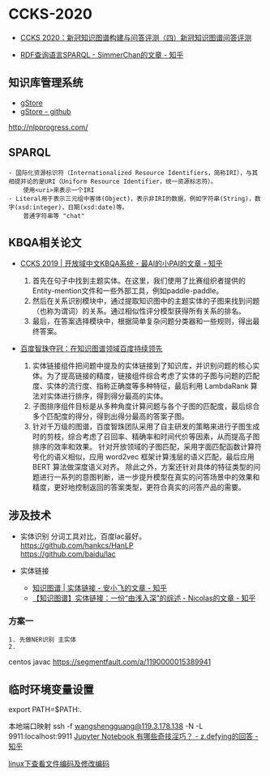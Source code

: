 # CCKS-2020

- [CCKS 2020：新冠知识图谱构建与问答评测（四）新冠知识图谱问答评测
](https://biendata.com/competition/ccks_2020_7_4/)

- [RDF查询语言SPARQL - SimmerChan的文章 - 知乎
](https://zhuanlan.zhihu.com/p/32703794)  


## 知识库管理系统
- [gStore](http://gstore-pku.com/pcsite/index.html)
- [gStore - github](https://github.com/pkumod/gStore/blob/master/docs/DOCKER_DEPLOY_CN.md)


http://nlpprogress.com/

## SPARQL  
    - 国际化资源标识符（Internationalized Resource Identifiers，简称IRI），与其相提并论的是URI（Uniform Resource Identifier，统一资源标志符）。  
        使用<uri>来表示一个IRI
    - Literal用于表示三元组中客体(Object)，表示非IRI的数据，例如字符串(String)，数字(xsd:integer)，日期(xsd:date)等。
        普通字符串等 "chat"

## KBQA相关论文
 
- [CCKS 2019 | 开放域中文KBQA系统 - 最AI的小PAI的文章 - 知乎
](https://zhuanlan.zhihu.com/p/92317079)
    1. 首先在句子中找到主题实体。在这里，我们使用了比赛组织者提供的Entity-mention文件和一些外部工具，例如paddle-paddle。
    2.  然后在关系识别模块中，通过提取知识图中的主题实体的子图来找到问题（也称为谓词）的关系。通过相似性评分模型获得所有关系的排名。
    3. 最后，在答案选择模块中，根据简单复杂问题分类器和一些规则，得出最终答案。  

- [百度智珠夺冠：在知识图谱领域百度持续领先 ](https://www.sohu.com/a/339187520_630344)
    1. 实体链接组件把问题中提及的实体链接到了知识库，并识别问题的核心实体。为了提高链接的精度，链接组件综合考虑了实体的子图与问题的匹配度、实体的流行度、指称正确度等多种特征，最后利用 LambdaRank 算法对实体进行排序，得到得分最高的实体。
    2. 子图排序组件目标是从多种角度计算问题与各个子图的匹配度，最后综合多个匹配度的得分，得到出得分最高的答案子图。
    3. 针对千万级的图谱，百度智珠团队采用了自主研发的策略来进行子图生成时的剪枝，综合考虑了召回率、精确率和时间代价等因素，从而提高子图排序的效率和效果。
        针对开放领域的子图匹配，采用字面匹配函数计算符号化的语义相似，应用 word2vec 框架计算浅层的语义匹配，最后应用 BERT 算法做深度语义对齐。
        除此之外，方案还针对具体的特征类型的问题进行一系列的意图判断，进一步提升模型在真实的问答场景中的效果和精度，更好地控制返回的答案类型，更符合真实的问答产品的需要。

## 涉及技术

- 实体识别
    分词工具对比，百度lac最好。  
    https://github.com/hankcs/HanLP  
    https://github.com/baidu/lac  
    
- 实体链接 
    - [知识图谱 | 实体链接 - 安小飞的文章 - 知乎](https://zhuanlan.zhihu.com/p/81073607)
    - [【知识图谱】实体链接：一份“由浅入深”的综述 - Nicolas的文章 - 知乎](https://zhuanlan.zhihu.com/p/100248426)



### 方案一 
    1. 先做NER识别 主实体
    2. 


centos javac 
https://segmentfault.com/a/1190000015389941


## 临时环境变量设置
export PATH=$PATH:.

本地端口映射 
ssh -f wangshengguang@119.3.178.138  -N -L 9911:localhost:9911
[Jupyter Notebook 有哪些奇技淫巧？ - z.defying的回答 - 知乎
](https://www.zhihu.com/question/266988943/answer/1154607853)



[linux下查看文件编码及修改编码](https://blog.csdn.net/jnbbwyth/article/details/6991425)

